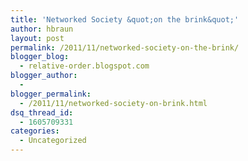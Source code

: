 ```yaml
---
title: 'Networked Society &quot;on the brink&quot;'
author: hbraun
layout: post
permalink: /2011/11/networked-society-on-the-brink/
blogger_blog:
  - relative-order.blogspot.com
blogger_author:
  - 
blogger_permalink:
  - /2011/11/networked-society-on-brink.html
dsq_thread_id:
  - 1605709331
categories:
  - Uncategorized
---
```

